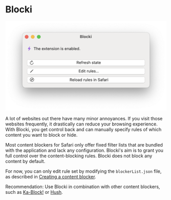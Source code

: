 #  Blocki

<img src="screenshot.png" alt="Screenshot of Blocki" width="531" heigth="293"/>

A lot of websites out there have many minor annoyances. If you visit those websites frequently, it drastically can reduce your browsing experience. With Blocki, you get control back and can manually specify rules of which content you want to block or hide.

Most content blockers for Safari only offer fixed filter lists that are bundled with the application and lack any configuration. Blocki's aim is to grant you full control over the content-blocking rules. Blocki does not block any content by default.

For now, you can only edit rule set by modifying the `blockerList.json` file, as described in [Creating a content blocker](https://developer.apple.com/documentation/safariservices/creating_a_content_blocker).

Recommendation: Use Blocki in combination with other content blockers, such as [Ka-Block!](https://github.com/dgraham/Ka-Block) or [Hush](https://github.com/oblador/hush).
